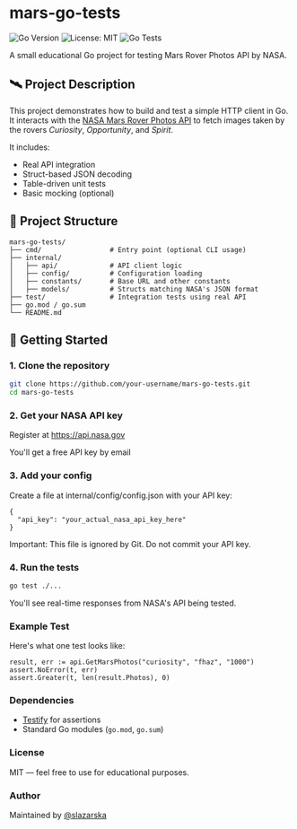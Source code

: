 # mars-go-tests

![Go Version](https://img.shields.io/badge/Go-1.20%2B-blue)
![License: MIT](https://img.shields.io/badge/License-MIT-yellow.svg)
![Go Tests](https://github.com/slazarska/mars-go-tests/actions/workflows/run-tests.yml/badge.svg)

A small educational Go project for testing Mars Rover Photos API by NASA.

## 🛰️ Project Description

This project demonstrates how to build and test a simple HTTP client in Go. 
It interacts with the [NASA Mars Rover Photos API](https://api.nasa.gov/) to fetch images taken by the rovers *Curiosity*, *Opportunity*, and *Spirit*.

It includes:

- Real API integration
- Struct-based JSON decoding
- Table-driven unit tests
- Basic mocking (optional)

## 📁 Project Structure
```
mars-go-tests/
├── cmd/                 # Entry point (optional CLI usage)
├── internal/
│   ├── api/             # API client logic
│   ├── config/          # Configuration loading
│   ├── constants/       # Base URL and other constants
│   ├── models/          # Structs matching NASA's JSON format
├── test/                # Integration tests using real API
├── go.mod / go.sum
└── README.md
```

## 🚀 Getting Started

### 1. Clone the repository

```bash
git clone https://github.com/your-username/mars-go-tests.git
cd mars-go-tests
```

### 2. Get your NASA API key
Register at https://api.nasa.gov

You'll get a free API key by email

### 3. Add your config
Create a file at internal/config/config.json with your API key:

```
{
  "api_key": "your_actual_nasa_api_key_here"
}
```
Important: This file is ignored by Git. Do not commit your API key.

### 4. Run the tests
```bash
go test ./...
```
You'll see real-time responses from NASA's API being tested.

### Example Test
Here's what one test looks like:
```
result, err := api.GetMarsPhotos("curiosity", "fhaz", "1000")
assert.NoError(t, err)
assert.Greater(t, len(result.Photos), 0)
```

### Dependencies
- [Testify](https://github.com/stretchr/testify) for assertions
- Standard Go modules (`go.mod`, `go.sum`)

### License
MIT — feel free to use for educational purposes.

### Author
Maintained by [@slazarska](https://github.com/slazarska)